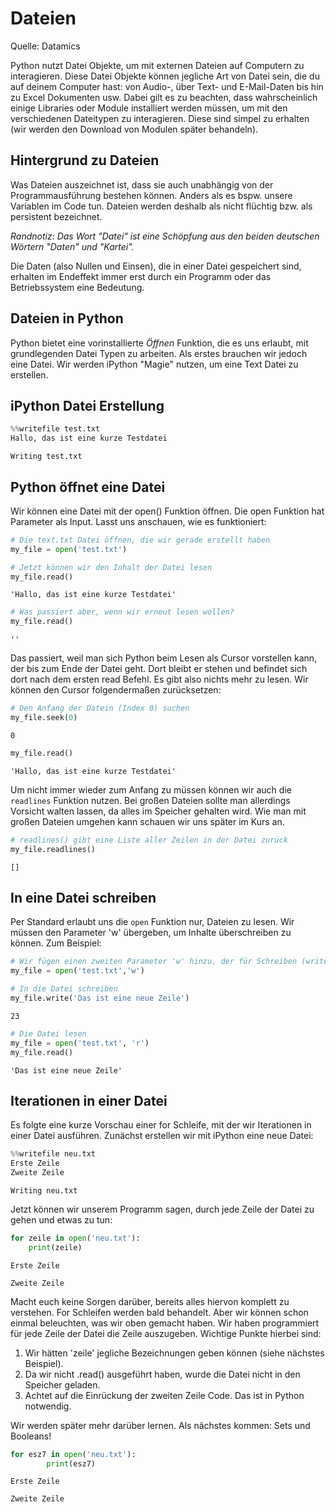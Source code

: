 # Dateien

Quelle: Datamics

Python nutzt Datei Objekte, um mit externen Dateien auf Computern zu interagieren. Diese Datei Objekte können jegliche Art von Datei sein, die du auf deinem Computer hast: von Audio-, über Text- und E-Mail-Daten bis hin zu Excel Dokumenten usw. Dabei gilt es zu beachten, dass wahrscheinlich einige Libraries oder Module installiert werden müssen, um mit den verschiedenen Dateitypen zu interagieren. Diese sind simpel zu erhalten (wir werden den Download von Modulen später behandeln). 

## Hintergrund zu Dateien

Was Dateien auszeichnet ist, dass sie auch unabhängig von der Programmausführung bestehen können. Anders als es bspw. unsere Variablen im Code tun. Dateien werden deshalb als nicht flüchtig bzw. als persistent bezeichnet.

*Randnotiz: Das Wort "Datei" ist eine Schöpfung aus den beiden deutschen Wörtern "Daten" und "Kartei".*

Die Daten (also Nullen und Einsen), die in einer Datei gespeichert sind, erhalten im Endeffekt immer erst durch ein Programm oder das Betriebssystem eine Bedeutung. 

## Dateien in Python

Python bietet eine vorinstallierte *Öffnen* Funktion, die es uns erlaubt, mit grundlegenden Datei Typen zu arbeiten. Als erstes brauchen wir jedoch eine Datei. Wir werden iPython "Magie" nutzen, um eine Text Datei zu erstellen.

## iPython Datei Erstellung


```python
%%writefile test.txt
Hallo, das ist eine kurze Testdatei
```

    Writing test.txt


## Python öffnet eine Datei

Wir können eine Datei mit der open() Funktion öffnen. Die open Funktion hat Parameter als Input. Lasst uns anschauen, wie es funktioniert:


```python
# Die text.txt Datei öffnen, die wir gerade erstellt haben
my_file = open('test.txt')
```


```python
# Jetzt können wir den Inhalt der Datei lesen
my_file.read()
```




    'Hallo, das ist eine kurze Testdatei'




```python
# Was passiert aber, wenn wir erneut lesen wollen?
my_file.read()
```




    ''



Das passiert, weil man sich Python beim Lesen als Cursor vorstellen kann, der bis zum Ende der Datei geht. Dort bleibt er stehen und befindet sich dort nach dem ersten read Befehl. Es gibt also nichts mehr zu lesen. Wir können den Cursor folgendermaßen zurücksetzen:


```python
# Den Anfang der Datein (Index 0) suchen
my_file.seek(0)
```




    0




```python
my_file.read()
```




    'Hallo, das ist eine kurze Testdatei'



Um nicht immer wieder zum Anfang zu müssen können wir auch die `readlines` Funktion nutzen. Bei großen Dateien sollte man allerdings Vorsicht walten lassen, da alles im Speicher gehalten wird. Wie man mit großen Dateien umgehen kann schauen wir uns später im Kurs an.


```python
# readlines() gibt eine Liste aller Zeilen in der Datei zurück
my_file.readlines()
```




    []



## In eine Datei schreiben

Per Standard erlaubt uns die `open` Funktion nur, Dateien zu lesen. Wir müssen den Parameter 'w' übergeben, um Inhalte überschreiben zu können. Zum Beispiel:


```python
# Wir fügen einen zweiten Parameter 'w' hinzu, der für Schreiben (write) steht
my_file = open('test.txt','w')
```


```python
# In die Datei schreiben
my_file.write('Das ist eine neue Zeile')
```




    23




```python
# Die Datei lesen
my_file = open('test.txt', 'r')
my_file.read()
```




    'Das ist eine neue Zeile'



## Iterationen in einer Datei

Es folgte eine kurze Vorschau einer for Schleife, mit der wir Iterationen in einer Datei ausführen. Zunächst erstellen wir mit iPython eine neue Datei:


```python
%%writefile neu.txt
Erste Zeile
Zweite Zeile
```

    Writing neu.txt


Jetzt können wir unserem Programm sagen, durch jede Zeile der Datei zu gehen und etwas zu tun:


```python
for zeile in open('neu.txt'):
    print(zeile)
```

    Erste Zeile
    
    Zweite Zeile


Macht euch keine Sorgen darüber, bereits alles hiervon komplett zu verstehen. For Schleifen werden bald behandelt. Aber wir können schon einmal beleuchten, was wir oben gemacht haben. Wir haben programmiert für jede Zeile der Datei die Zeile auszugeben. Wichtige Punkte hierbei sind:

1. Wir hätten 'zeile' jegliche Bezeichnungen geben können (siehe nächstes Beispiel).
2. Da wir nicht .read() ausgeführt haben, wurde die Datei nicht in den Speicher geladen.
3. Achtet auf die Einrückung der zweiten Zeile Code. Das ist in Python notwendig.

Wir werden später mehr darüber lernen. Als nächstes kommen: Sets und Booleans!


```python
for esz7 in open('neu.txt'):
        print(esz7)
```

    Erste Zeile
    
    Zweite Zeile


